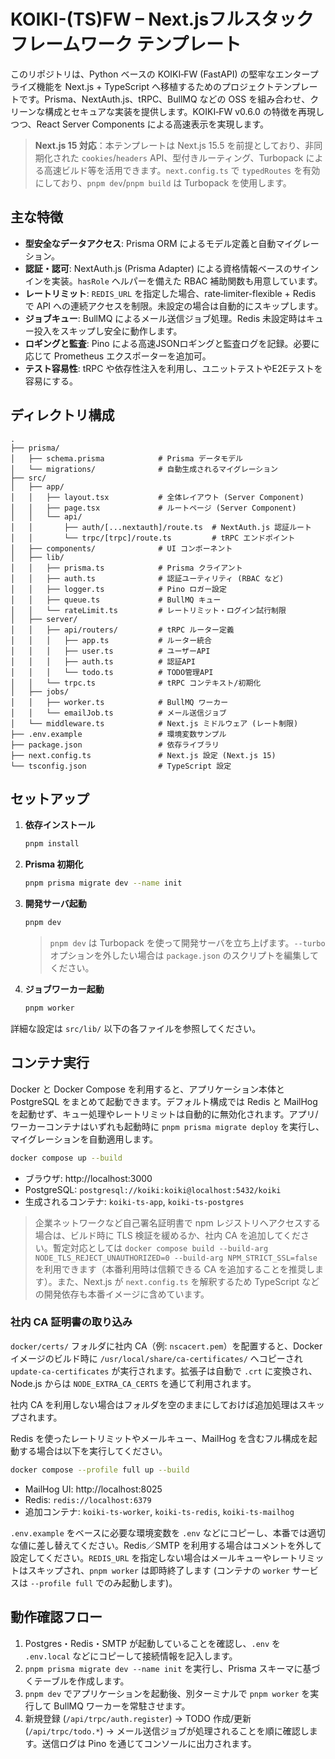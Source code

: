 # KOIKI-(TS)FW – Next.jsフルスタックフレームワーク テンプレート

このリポジトリは、Python ベースの KOIKI‑FW (FastAPI) の堅牢なエンタープライズ機能を Next.js + TypeScript へ移植するためのプロジェクトテンプレートです。Prisma、NextAuth.js、tRPC、BullMQ などの OSS を組み合わせ、クリーンな構成とセキュアな実装を提供します。KOIKI‑FW v0.6.0 の特徴を再現しつつ、React Server Components による高速表示を実現します。

> **Next.js 15 対応**：本テンプレートは Next.js 15.5 を前提としており、非同期化された `cookies`/`headers` API、型付きルーティング、Turbopack による高速ビルド等を活用できます。`next.config.ts` で `typedRoutes` を有効にしており、`pnpm dev`/`pnpm build` は Turbopack を使用します。

## 主な特徴

- **型安全なデータアクセス**: Prisma ORM によるモデル定義と自動マイグレーション。
- **認証・認可**: NextAuth.js (Prisma Adapter) による資格情報ベースのサインインを実装。`hasRole` ヘルパーを備えた RBAC 補助関数も用意しています。
- **レートリミット**: `REDIS_URL` を指定した場合、rate‑limiter-flexible + Redis で API への連続アクセスを制限。未設定の場合は自動的にスキップします。
- **ジョブキュー**: BullMQ によるメール送信ジョブ処理。Redis 未設定時はキュー投入をスキップし安全に動作します。
- **ロギングと監査**: Pino による高速JSONロギングと監査ログを記録。必要に応じて Prometheus エクスポーターを追加可。
- **テスト容易性**: tRPC や依存性注入を利用し、ユニットテストやE2Eテストを容易にする。

## ディレクトリ構成

```
.
├── prisma/
│   ├── schema.prisma            # Prisma データモデル
│   └── migrations/              # 自動生成されるマイグレーション
├── src/
│   ├── app/
│   │   ├── layout.tsx           # 全体レイアウト (Server Component)
│   │   ├── page.tsx             # ルートページ (Server Component)
│   │   └── api/
│   │       ├── auth/[...nextauth]/route.ts  # NextAuth.js 認証ルート
│   │       └── trpc/[trpc]/route.ts         # tRPC エンドポイント
│   ├── components/              # UI コンポーネント
│   ├── lib/
│   │   ├── prisma.ts            # Prisma クライアント
│   │   ├── auth.ts              # 認証ユーティリティ (RBAC など)
│   │   ├── logger.ts            # Pino ロガー設定
│   │   ├── queue.ts             # BullMQ キュー
│   │   └── rateLimit.ts         # レートリミット・ログイン試行制限
│   ├── server/
│   │   ├── api/routers/         # tRPC ルーター定義
│   │   │   ├── app.ts           # ルーター統合
│   │   │   ├── user.ts          # ユーザーAPI
│   │   │   ├── auth.ts          # 認証API
│   │   │   └── todo.ts          # TODO管理API
│   │   └── trpc.ts              # tRPC コンテキスト/初期化
│   ├── jobs/
│   │   ├── worker.ts            # BullMQ ワーカー
│   │   └── emailJob.ts          # メール送信ジョブ
│   └── middleware.ts            # Next.js ミドルウェア (レート制限)
├── .env.example                 # 環境変数サンプル
├── package.json                 # 依存ライブラリ
├── next.config.ts               # Next.js 設定 (Next.js 15)
└── tsconfig.json                # TypeScript 設定
```

## セットアップ

1. **依存インストール**

   ```bash
   pnpm install
   ```

2. **Prisma 初期化**

   ```bash
   pnpm prisma migrate dev --name init
   ```

3. **開発サーバ起動**

   ```bash
   pnpm dev
   ```
   > `pnpm dev` は Turbopack を使って開発サーバを立ち上げます。`--turbo` オプションを外したい場合は `package.json` のスクリプトを編集してください。

4. **ジョブワーカー起動**

   ```bash
   pnpm worker
   ```

詳細な設定は `src/lib/` 以下の各ファイルを参照してください。

## コンテナ実行

Docker と Docker Compose を利用すると、アプリケーション本体と PostgreSQL をまとめて起動できます。デフォルト構成では Redis と MailHog を起動せず、キュー処理やレートリミットは自動的に無効化されます。アプリ/ワーカーコンテナはいずれも起動時に `pnpm prisma migrate deploy` を実行し、マイグレーションを自動適用します。

```bash
docker compose up --build
```

- ブラウザ: http://localhost:3000
- PostgreSQL: `postgresql://koiki:koiki@localhost:5432/koiki`
- 生成されるコンテナ: `koiki-ts-app`, `koiki-ts-postgres`

> 企業ネットワークなど自己署名証明書で npm レジストリへアクセスする場合は、ビルド時に TLS 検証を緩めるか、社内 CA を追加してください。暫定対応としては `docker compose build --build-arg NODE_TLS_REJECT_UNAUTHORIZED=0 --build-arg NPM_STRICT_SSL=false` を利用できます（本番利用時は信頼できる CA を追加することを推奨します）。また、Next.js が `next.config.ts` を解釈するため TypeScript などの開発依存も本番イメージに含めています。

### 社内 CA 証明書の取り込み

`docker/certs/` フォルダに社内 CA（例: `nscacert.pem`）を配置すると、Docker イメージのビルド時に `/usr/local/share/ca-certificates/` へコピーされ `update-ca-certificates` が実行されます。拡張子は自動で `.crt` に変換され、Node.js からは `NODE_EXTRA_CA_CERTS` を通じて利用されます。

社内 CA を利用しない場合はフォルダを空のままにしておけば追加処理はスキップされます。

Redis を使ったレートリミットやメールキュー、MailHog を含むフル構成を起動する場合は以下を実行してください。

```bash
docker compose --profile full up --build
```

- MailHog UI: http://localhost:8025
- Redis: `redis://localhost:6379`
- 追加コンテナ: `koiki-ts-worker`, `koiki-ts-redis`, `koiki-ts-mailhog`

`.env.example` をベースに必要な環境変数を `.env` などにコピーし、本番では適切な値に差し替えてください。Redis／SMTP を利用する場合はコメントを外して設定してください。`REDIS_URL` を指定しない場合はメールキューやレートリミットはスキップされ、`pnpm worker` は即時終了します (コンテナの `worker` サービスは `--profile full` でのみ起動します)。

## 動作確認フロー

1. Postgres・Redis・SMTP が起動していることを確認し、`.env` を `.env.local` などにコピーして接続情報を記入します。
2. `pnpm prisma migrate dev --name init` を実行し、Prisma スキーマに基づくテーブルを作成します。
3. `pnpm dev` でアプリケーションを起動後、別ターミナルで `pnpm worker` を実行して BullMQ ワーカーを常駐させます。
4. 新規登録 (`/api/trpc/auth.register`) → TODO 作成/更新 (`/api/trpc/todo.*`) → メール送信ジョブが処理されることを順に確認します。送信ログは Pino を通じてコンソールに出力されます。
